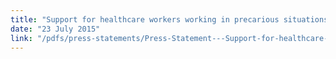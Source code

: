 ```yaml
---
title: "Support for healthcare workers working in precarious situations is needed not  vilification"
date: "23 July 2015"
link: "/pdfs/press-statements/Press-Statement---Support-for-healthcare-workers-working-in-precarious-situations-is-needed-not-vilification.pdf"
---
```

